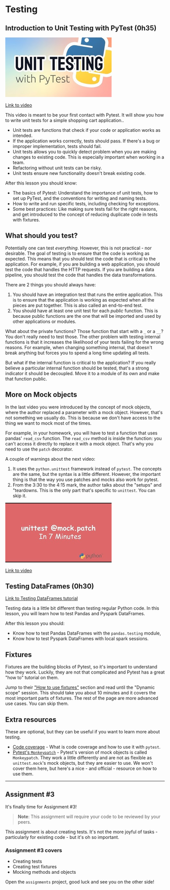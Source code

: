 # Testing

## Introduction to Unit Testing with PyTest (0h35)

![Unit Testing with PyTest](./../images/unit-test-with-pytest-cover.png)

[Link to video](https://youtu.be/YbpKMIUjvK8)

This video is meant to be your first contact with Pytest. It will show you how to write unit tests for a simple shopping cart application..

- Unit tests are functions that check if your code or application works as intended.
- If the application works correctly, tests should pass. If there's a bug or improper implementation, tests should fail.
- Unit tests allows you to quickly detect problem when you are making changes to existing code. This is especially important when working in a team.
- Refactoring without unit tests can be risky.
- Unit tests ensure new functionality doesn't break existing code.

After this lesson you should know:

- The basics of Pytest: Understand the importance of unit tests, how to set up PyTest, and the conventions for writing and naming tests.
- How to write and run specific tests, including checking for exceptions.
- Some best practices: Like making sure tests fail for the right reasons, and get introduced to the concept of reducing duplicate code in tests with fixtures.

## What should you test?

Potentially one can test _everything_. However, this is not practical - nor desirable. The goal of testing is to ensure that the code is working as expected. This means that you should test the code that is critical to the application. For example, if you are building a web application, you should test the code that handles the HTTP requests. If you are building a data pipeline, you should test the code that handles the data transformations.

There are 2 things you should always have:

1. You should have an integration test that runs the entire application. This is to ensure that the application is working as expected when all the pieces are put together. This is also called an end-to-end test.
2. You should have at least one unit test for each _public_ function. This is because public functions are the one that will be imported and used by other applications or modules.

What about the private functions? Those function that start with a `_` or a `__`? You don't really need to test those. The other problem with testing internal functions is that it increases the likelihood of your tests failing for the wrong reasons. For example, when changing something internal, that doesn't break anything but forces you to spend a long time updating all tests.

But what if the internal function is critical to the application? If you really believe a particular internal function should be tested, that's a strong indicator it should be decoupled. Move it to a module of its own and make that function public.

## More on Mock objects

In the last video you were introduced by the concept of mock objects, where the author replaced a parameter with a mock object. However, that's not something we usually do. This is because we don't have access to the thing we want to mock most of the times.

For example, in your homework, you will have to test a function that uses pandas' `read_csv` function. The `read_csv` method is inside the function: you can't access it directly to replace it with a mock object. That's why you need to use the `patch` decorator.

A couple of warnings about the next video:

1. It uses the `python.unittest` framework instead of `pytest`. The concepts are the same, but the syntax is a little different. However, the important thing is that the way you use patches and mocks also work for pytest.
2. From the 3:30 to the 4:15 mark, the author talks about the "setups" and "teardowns. This is the only part that's specific to `unittest`. You can skip it.

![mock patch in seven minutes](./../images/mock-path-seven-minutes.png)

[Link to video](https://youtu.be/_OyuFg9pGQg)

## Testing DataFrames (0h30)

[Link to Testing DataFrames tutorial](testing_dataframes.md)

Testing data is a little bit different than testing regular Python code. In this lesson, you will learn how to test Pandas and Pyspark DataFrames.

After this lesson you should:

- Know how to test Pandas DataFrames with the `pandas.testing` module,
- Know how to test Pyspark DataFrames with local spark sessions.

## Fixtures

Fixtures are the building blocks of Pytest, so it's important to understand how they work. Luckily, they are not that complicated and Pytest has a great "how to" tutorial on them.

Jump to their ["How to use fixtures"](https://docs.pytest.org/en/latest/how-to/fixtures.html) section and read until the "Dynamic scope" session. This should take you about 10 minutes and it covers the most important parts of fixtures. The rest of the page are more advanced use cases. You can skip them.

## Extra resources

These are optional, but they can be useful if you want to learn more about testing.

- [Code coverage](coverage.md) - What is code coverage and how to use it with `pytest`.
- [Pytest's `Monkeypatch`](https://docs.pytest.org/en/latest/how-to/monkeypatch.html) - Pytest's version of mock objects is called `Monkeypatch`. They work a little differently and are not as flexible as `unittest.mock`'s mock objects, but they are easier to use. We won't cover them here, but here's a nice - and official - resource on how to use them.

---

## Assignment #3

It's finally time for Assignment #3!

> **Note**: This assignment will require your code to be reviewed by your peers.

This assignment is about creating tests. It's not the more joyful of tasks - particularly for existing code - but it's oh so important.

### Assignment #3 covers

- Creating tests
- Creating test fixtures
- Mocking methods and objects

Open the `assignments` project, good luck and see you on the other side!
